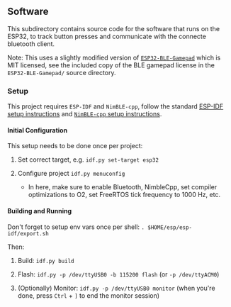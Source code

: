 ## Software

This subdirectory contains source code for the software that runs on the ESP32, to track button presses and communicate with the connecte bluetooth client.

Note: This uses a slightly modified version of [`ESP32-BLE-Gamepad`](https://github.com/lemmingDev/ESP32-BLE-Gamepad) which is MIT licensed, see the included copy of the BLE gamepad license in the `ESP32-BLE-Gamepad/` source directory.


### Setup
This project requires `ESP-IDF` and `NimBLE-cpp`, follow the standard [ESP-IDF setup instructions](https://github.com/espressif/esp-idf) and [`NimBLE-cpp` setup instructions](https://github.com/h2zero/esp-nimble-cpp).

#### Initial Configuration
This setup needs to be done once per project:

1. Set correct target, e.g. `idf.py set-target esp32`

2. Configure project `idf.py menuconfig`
    * In here, make sure to enable Bluetooth, NimbleCpp, set compiler optimizations to O2, set FreeRTOS tick frequency to 1000 Hz, etc.

#### Building and Running

Don't forget to setup env vars once per shell: `. $HOME/esp/esp-idf/export.sh`

Then:

1. Build: `idf.py build`

2. Flash: `idf.py -p /dev/ttyUSB0 -b 115200 flash` (or `-p /dev/ttyACM0`)

3. (Optionally) Monitor: `idf.py -p /dev/ttyUSB0 monitor` (when you're done, press `Ctrl` + `]` to end the monitor session)

